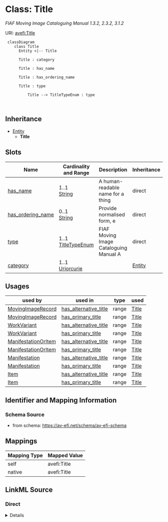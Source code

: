 

# Class: Title


_FIAF Moving Image Cataloguing Manual 1.3.2, 2.3.2, 3.1.2_





URI: [avefi:Title](https://av-efi.net/schema/av-efi-schema/Title)




```mermaid
 classDiagram
    class Title
      Entity <|-- Title
      
      Title : category
        
      Title : has_name
        
      Title : has_ordering_name
        
      Title : type
        
          Title --> TitleTypeEnum : type
        
      
```





## Inheritance
* [Entity](Entity.md)
    * **Title**



## Slots

| Name | Cardinality and Range | Description | Inheritance |
| ---  | --- | --- | --- |
| [has_name](has_name.md) | 1..1 <br/> [String](String.md) | A human-readable name for a thing | direct |
| [has_ordering_name](has_ordering_name.md) | 0..1 <br/> [String](String.md) | Provide normalised form, e | direct |
| [type](type.md) | 1..1 <br/> [TitleTypeEnum](TitleTypeEnum.md) | FIAF Moving Image Cataloguing Manual A | direct |
| [category](category.md) | 1..1 <br/> [Uriorcurie](Uriorcurie.md) |  | [Entity](Entity.md) |





## Usages

| used by | used in | type | used |
| ---  | --- | --- | --- |
| [MovingImageRecord](MovingImageRecord.md) | [has_alternative_title](has_alternative_title.md) | range | [Title](Title.md) |
| [MovingImageRecord](MovingImageRecord.md) | [has_primary_title](has_primary_title.md) | range | [Title](Title.md) |
| [WorkVariant](WorkVariant.md) | [has_alternative_title](has_alternative_title.md) | range | [Title](Title.md) |
| [WorkVariant](WorkVariant.md) | [has_primary_title](has_primary_title.md) | range | [Title](Title.md) |
| [ManifestationOrItem](ManifestationOrItem.md) | [has_alternative_title](has_alternative_title.md) | range | [Title](Title.md) |
| [ManifestationOrItem](ManifestationOrItem.md) | [has_primary_title](has_primary_title.md) | range | [Title](Title.md) |
| [Manifestation](Manifestation.md) | [has_alternative_title](has_alternative_title.md) | range | [Title](Title.md) |
| [Manifestation](Manifestation.md) | [has_primary_title](has_primary_title.md) | range | [Title](Title.md) |
| [Item](Item.md) | [has_alternative_title](has_alternative_title.md) | range | [Title](Title.md) |
| [Item](Item.md) | [has_primary_title](has_primary_title.md) | range | [Title](Title.md) |






## Identifier and Mapping Information







### Schema Source


* from schema: https://av-efi.net/schema/av-efi-schema





## Mappings

| Mapping Type | Mapped Value |
| ---  | ---  |
| self | avefi:Title |
| native | avefi:Title |





## LinkML Source

<!-- TODO: investigate https://stackoverflow.com/questions/37606292/how-to-create-tabbed-code-blocks-in-mkdocs-or-sphinx -->

### Direct

<details>
```yaml
name: Title
description: FIAF Moving Image Cataloguing Manual 1.3.2, 2.3.2, 3.1.2
from_schema: https://av-efi.net/schema/av-efi-schema
is_a: Entity
slots:
- has_name
- has_ordering_name
- type
slot_usage:
  has_name:
    name: has_name
    close_mappings:
    - fiaf:hasTitleValue
    - schema:name
    domain_of:
    - GeographicName
    - Genre
    - Subject
    - Agent
    - Title
  type:
    name: type
    description: FIAF Moving Image Cataloguing Manual A.2
    domain_of:
    - WorkVariant
    - Activity
    - Agent
    - Event
    - Title
    - Format
    - Manifestation
    range: TitleTypeEnum
    required: true

```
</details>

### Induced

<details>
```yaml
name: Title
description: FIAF Moving Image Cataloguing Manual 1.3.2, 2.3.2, 3.1.2
from_schema: https://av-efi.net/schema/av-efi-schema
is_a: Entity
slot_usage:
  has_name:
    name: has_name
    close_mappings:
    - fiaf:hasTitleValue
    - schema:name
    domain_of:
    - GeographicName
    - Genre
    - Subject
    - Agent
    - Title
  type:
    name: type
    description: FIAF Moving Image Cataloguing Manual A.2
    domain_of:
    - WorkVariant
    - Activity
    - Agent
    - Event
    - Title
    - Format
    - Manifestation
    range: TitleTypeEnum
    required: true
attributes:
  has_name:
    name: has_name
    description: A human-readable name for a thing
    from_schema: https://av-efi.net/schema/av-efi-schema
    close_mappings:
    - fiaf:hasTitleValue
    - schema:name
    rank: 1000
    slot_uri: schema:name
    alias: has_name
    owner: Title
    domain_of:
    - GeographicName
    - Genre
    - Subject
    - Agent
    - Title
    range: string
    required: true
  has_ordering_name:
    name: has_ordering_name
    description: Provide normalised form, e.g. for sorting by title
    examples:
    - value: American in Paris, An
      description: 'For display title: An American in Paris'
    - value: 'Star Wars: Episode 9 – Der Aufstieg Skywalkers'
      description: 'For display title: Star Wars: Episode IX – Der Aufstieg Skywalkers'
    from_schema: https://av-efi.net/schema/av-efi-schema
    rank: 1000
    alias: has_ordering_name
    owner: Title
    domain_of:
    - Title
    range: string
  type:
    name: type
    description: FIAF Moving Image Cataloguing Manual A.2
    from_schema: https://av-efi.net/schema/av-efi-schema
    rank: 1000
    alias: type
    owner: Title
    domain_of:
    - WorkVariant
    - Activity
    - Agent
    - Event
    - Title
    - Format
    - Manifestation
    range: TitleTypeEnum
    required: true
  category:
    name: category
    from_schema: https://av-efi.net/schema/av-efi-schema
    rank: 1000
    slot_uri: rdf:type
    designates_type: true
    alias: category
    owner: Title
    domain_of:
    - Entity
    range: uriorcurie
    required: true

```
</details>